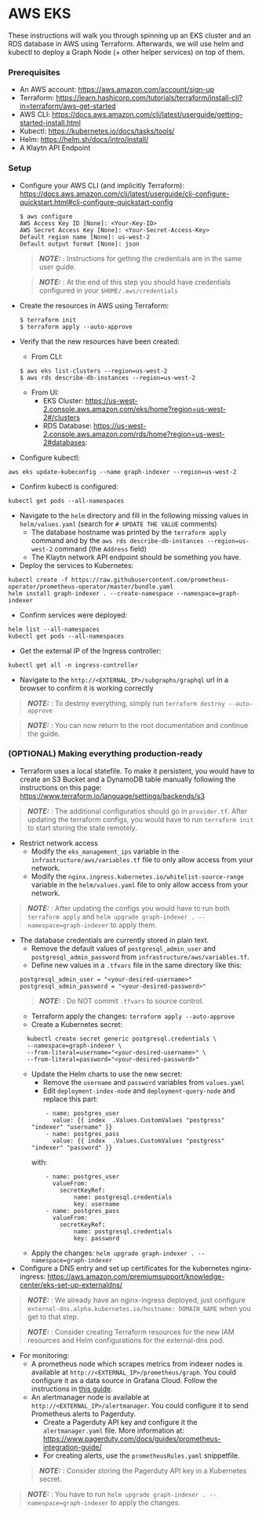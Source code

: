# AWS EKS

These instructions will walk you through spinning up an EKS cluster and an RDS
database in AWS using Terraform. Afterwards, we will use helm and kubectl to 
deploy a Graph Node (+ other helper services) on top of them. 

### Prerequisites

* An AWS account: https://aws.amazon.com/account/sign-up
* Terraform: https://learn.hashicorp.com/tutorials/terraform/install-cli?in=terraform/aws-get-started
* AWS CLI: https://docs.aws.amazon.com/cli/latest/userguide/getting-started-install.html
* Kubectl: https://kubernetes.io/docs/tasks/tools/
* Helm: https://helm.sh/docs/intro/install/
* A Klaytn API Endpoint

### Setup

* Configure your AWS CLI (and implicitly Terraform): 
https://docs.aws.amazon.com/cli/latest/userguide/cli-configure-quickstart.html#cli-configure-quickstart-config
  ```
  $ aws configure
  AWS Access Key ID [None]: <Your-Key-ID>
  AWS Secret Access Key [None]: <Your-Secret-Access-Key>
  Default region name [None]: us-west-2
  Default output format [None]: json
  ```
  > **_NOTE:_** : Instructions for getting the credentials are in the same 
  user guide. 

  > **_NOTE:_** : At the end of this step you should have credentials 
  configured in your `$HOME/.aws/credentials`
* Create the resources in AWS using Terraform:
  ```
  $ terraform init
  $ terraform apply --auto-approve
  ```
* Verify that the new resources have been created:
  * From CLI:
  ```
  $ aws eks list-clusters --region=us-west-2
  $ aws rds describe-db-instances --region=us-west-2
  ```
  * From UI: 
    * EKS Cluster: https://us-west-2.console.aws.amazon.com/eks/home?region=us-west-2#/clusters
    * RDS Database: https://us-west-2.console.aws.amazon.com/rds/home?region=us-west-2#databases: 
* Configure kubectl:
```
aws eks update-kubeconfig --name graph-indexer --region=us-west-2
```
* Confirm kubectl is configured:
```
kubectl get pods --all-namespaces
```
* Navigate to the `helm` directory and fill in the following missing values in
`helm/values.yaml` (search for `# UPDATE THE VALUE` comments)
  * The database hostname was printed by the `terraform apply` command and by
  the `aws rds describe-db-instances --region=us-west-2` command (the `Address` field)
  * The Klaytn network API endpoint should be something you have.
* Deploy the services to Kubernetes:
```
kubectl create -f https://raw.githubusercontent.com/prometheus-operator/prometheus-operator/master/bundle.yaml
helm install graph-indexer . --create-namespace --namespace=graph-indexer
```
* Confirm services were deployed: 
```
helm list --all-namespaces
kubectl get pods --all-namespaces
```
* Get the external IP of the Ingress controller:
```
kubectl get all -n ingress-controller
```
* Navigate to the `http://<EXTERNAL_IP>/subgraphs/graphql` url in a browser to
confirm it is working correctly

> **_NOTE:_** : To destroy everything, simply run `terraform destroy --auto-approve`

> **_NOTE:_** : You can now return to the root documentation and continue the guide. 

### (OPTIONAL) Making everything production-ready

* Terraform uses a local statefile. To make it persistent, you would have to
create an S3 Bucket and a DynamoDB table manually following the instructions on
this page: https://www.terraform.io/language/settings/backends/s3
> **_NOTE:_** : The additional configuratios should go in `provider.tf`.  After 
updating the terraform configs, you would have to run `terraform init` to start
storing the state remotely.
* Restrict network access
  * Modify the `eks_management_ips` variable in the
  `infrastructure/aws/variables.tf` file to only allow access from your network.
  * Modify the `nginx.ingress.kubernetes.io/whitelist-source-range` variable
  in the `helm/values.yaml` file to only allow access from your network.
> **_NOTE:_** : After updating the configs you would have to run both
`terraform apply` and `helm upgrade graph-indexer . --namespace=graph-indexer`
to apply them.
* The database credentials are currently stored in plain text.
  * Remove the default values of `postgresql_admin_user` and
  `postgresql_admin_password` from `infrastructure/aws/variables.tf`.
  * Define new values in a `.tfvars` file in the same directory like this:
  ```
  postgresql_admin_user = "<your-desired-username>"
  postgresql_admin_password = "<your-desired-password>"
  ```
  > **_NOTE:_** : Do NOT commit `.tfvars` to source control.
  * Terraform apply the changes: `terraform apply --auto-approve`
  * Create a Kubernetes secret:
  ```
    kubectl create secret generic postgresql.credentials \
    --namespace=graph-indexer \
    --from-literal=username="<your-desired-username>" \
    --from-literal=password="<your-desired-password>"
  ```
  * Update the Helm charts to use the new secret:
    * Remove the `username` and `password` variables from `values.yaml`
    * Edit `deployment-index-node` and `deployment-query-node` and replace this
    part:
    ```
        - name: postgres_user
          value: {{ index  .Values.CustomValues "postgress" "indexer" "username" }}
        - name: postgres_pass
          value: {{ index  .Values.CustomValues "postgress" "indexer" "password" }}
    ```
    with:
    ```
        - name: postgres_user
          valueFrom:
            secretKeyRef:
                name: postgresql.credentials
                key: username
        - name: postgres_pass
          valueFrom:
            secretKeyRef:
                name: postgresql.credentials
                key: password
    ```
  * Apply the changes: `helm upgrade graph-indexer . --namespace=graph-indexer`
* Configure a DNS entry and set up certificates for the kubernetes nginx-ingress:
https://aws.amazon.com/premiumsupport/knowledge-center/eks-set-up-externaldns/
> **_NOTE:_** : We already have an nginx-ingress deployed, just configure
`external-dns.alpha.kubernetes.io/hostname: DOMAIN_NAME` when you get to that step.

> **_NOTE:_** : Consider creating Terraform resources for the new IAM resources
and Helm configurations for the external-dns pod.
* For monitoring:
  * A prometheus node which scrapes metrics from indexer nodes is available
  at `http://<EXTERNAL_IP>/prometheus/graph`. You could configure it as a 
  data source in Grafana Cloud. Follow the instructions in 
  [this guide](https://grafana.com/docs/grafana-cloud/kubernetes-monitoring/prometheus/prometheus_operator/#step-6--create-a-kubernetes-secret-to-store-grafana-cloud-credentials).
  * An alertmanager node is available at `http://<EXTERNAL_IP>/alertmanager`. 
  You could configure it to send Prometheus alerts to Pagerduty. 
    * Create a Pagerduty API key and configure it the `alertmanager.yaml` file.
    More information at: https://www.pagerduty.com/docs/guides/prometheus-integration-guide/
    * For creating alerts, use the `prometheusRules.yaml` snippetfile.
  > **_NOTE:_** : Consider storing the Pagerduty API key in a Kubernetes secret. 

> **_NOTE:_** : You have to run `helm upgrade graph-indexer . --namespace=graph-indexer`
to apply the changes. 